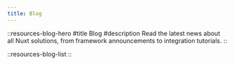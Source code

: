 ```yaml
---
title: Blog
---
```


::resources-blog-hero
#title
Blog
#description
Read the latest news about all Nuxt solutions, from framework announcements to integration tutorials.
::

::resources-blog-list
::
